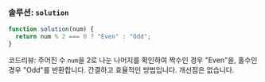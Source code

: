 ### 솔루션: `solution`

```javascript
function solution(num) {
  return num % 2 === 0 ? "Even" : "Odd";
}
```

코드리뷰: 주어진 수 `num`을 2로 나눈 나머지를 확인하여 짝수인 경우 "Even"을, 홀수인 경우 "Odd"를 반환합니다. 간결하고 효율적인 방법입니다. 개선점은 없습니다.
